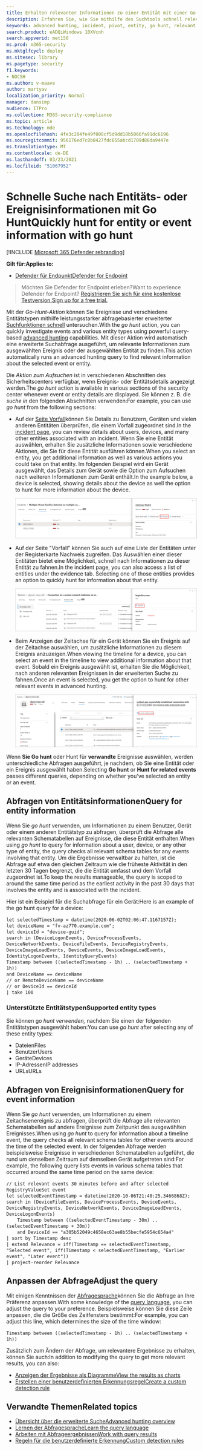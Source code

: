 ```yaml
---
title: Erhalten relevanter Informationen zu einer Entität mit einer Go-Hunt
description: Erfahren Sie, wie Sie mithilfe des Suchtools schnell relevante Informationen zu einer Entität oder einem Ereignis mithilfe der erweiterten Suche abfragen können.
keywords: advanced hunting, incident, pivot, entity, go hunt, relevant events, threat hunting, cyber threat hunting, search, query, telemetry, Microsoft Threat Protection
search.product: eADQiWindows 10XVcnh
search.appverid: met150
ms.prod: m365-security
ms.mktglfcycl: deploy
ms.sitesec: library
ms.pagetype: security
f1.keywords:
- NOCSH
ms.author: v-maave
author: martyav
localization_priority: Normal
manager: dansimp
audience: ITPro
ms.collection: M365-security-compliance
ms.topic: article
ms.technology: mde
ms.openlocfilehash: 4fe3c204fe49f008cf5d9dd18b5066fa91dc6196
ms.sourcegitcommit: 956176ed7c8b8427fdc655abcd1709d86da9447e
ms.translationtype: MT
ms.contentlocale: de-DE
ms.lasthandoff: 03/23/2021
ms.locfileid: "51067952"
---
```

# <a name="quickly-hunt-for-entity-or-event-information-with-go-hunt"></a><span data-ttu-id="527f9-104">Schnelle Suche nach Entitäts- oder Ereignisinformationen mit Go Hunt</span><span class="sxs-lookup"><span data-stu-id="527f9-104">Quickly hunt for entity or event information with go hunt</span></span>

[!INCLUDE [Microsoft 365 Defender rebranding](../../includes/microsoft-defender.md)]

<span data-ttu-id="527f9-105">**Gilt für:**</span><span class="sxs-lookup"><span data-stu-id="527f9-105">**Applies to:**</span></span>
- [<span data-ttu-id="527f9-106">Defender für Endpunkt</span><span class="sxs-lookup"><span data-stu-id="527f9-106">Defender for Endpoint</span></span>](https://go.microsoft.com/fwlink/?linkid=2154037)

><span data-ttu-id="527f9-107">Möchten Sie Defender for Endpoint erleben?</span><span class="sxs-lookup"><span data-stu-id="527f9-107">Want to experience Defender for Endpoint?</span></span> [<span data-ttu-id="527f9-108">Registrieren Sie sich für eine kostenlose Testversion.</span><span class="sxs-lookup"><span data-stu-id="527f9-108">Sign up for a free trial.</span></span>](https://www.microsoft.com/microsoft-365/windows/microsoft-defender-atp?ocid=docs-wdatp-advancedhuntingref-abovefoldlink)


<span data-ttu-id="527f9-109">Mit der *Go-Hunt-Aktion* können Sie Ereignisse und verschiedene Entitätstypen mithilfe leistungsstarker abfragebasierter erweiterter [Suchfunktionen schnell](advanced-hunting-overview.md) untersuchen.</span><span class="sxs-lookup"><span data-stu-id="527f9-109">With the *go hunt* action, you can quickly investigate events and various entity types using powerful query-based [advanced hunting](advanced-hunting-overview.md) capabilities.</span></span> <span data-ttu-id="527f9-110">Mit dieser Aktion wird automatisch eine erweiterte Suchabfrage ausgeführt, um relevante Informationen zum ausgewählten Ereignis oder der ausgewählten Entität zu finden.</span><span class="sxs-lookup"><span data-stu-id="527f9-110">This action automatically runs an advanced hunting query to find relevant information about the selected event or entity.</span></span>

<span data-ttu-id="527f9-111">Die *Aktion zum Aufsuchen* ist in verschiedenen Abschnitten des Sicherheitscenters verfügbar, wenn Ereignis- oder Entitätsdetails angezeigt werden.</span><span class="sxs-lookup"><span data-stu-id="527f9-111">The *go hunt* action is available in various sections of the security center whenever event or entity details are displayed.</span></span> <span data-ttu-id="527f9-112">Sie können z. B. die *suche in* den folgenden Abschnitten verwenden:</span><span class="sxs-lookup"><span data-stu-id="527f9-112">For example, you can use *go hunt* from the following sections:</span></span>

- <span data-ttu-id="527f9-113">Auf der [Seite Vorfall](investigate-incidents.md)können Sie Details zu Benutzern, Geräten und vielen anderen Entitäten überprüfen, die einem Vorfall zugeordnet sind.</span><span class="sxs-lookup"><span data-stu-id="527f9-113">In the [incident page](investigate-incidents.md), you can review details about users, devices, and many other entities associated with an incident.</span></span> <span data-ttu-id="527f9-114">Wenn Sie eine Entität auswählen, erhalten Sie zusätzliche Informationen sowie verschiedene Aktionen, die Sie für diese Entität ausführen können.</span><span class="sxs-lookup"><span data-stu-id="527f9-114">When you select an entity, you get additional information as well as various actions you could take on that entity.</span></span> <span data-ttu-id="527f9-115">Im folgenden Beispiel wird ein Gerät ausgewählt, das Details zum Gerät sowie die Option zum Aufsuchen nach weiteren Informationen zum Gerät enthält.</span><span class="sxs-lookup"><span data-stu-id="527f9-115">In the example below, a device is selected, showing details about the device as well the option to hunt for more information about the device.</span></span>

    ![Abbildung mit Gerätedetails mit der Option zum Aufsuchen](./images/go-hunt-device.png)

- <span data-ttu-id="527f9-117">Auf der Seite "Vorfall" können Sie auch auf eine Liste der Entitäten unter der Registerkarte Nachweis zugreifen. Das Auswählen einer dieser Entitäten bietet eine Möglichkeit, schnell nach Informationen zu dieser Entität zu fahnen.</span><span class="sxs-lookup"><span data-stu-id="527f9-117">In the incident page, you can also access a list of entities under the evidence tab. Selecting one of those entities provides an option to quickly hunt for information about that entity.</span></span>

    ![Abbildung mit ausgewählter URL mit der Option zum Aufsuchen auf der Registerkarte Nachweise](./images/go-hunt-evidence-url.png)

- <span data-ttu-id="527f9-119">Beim Anzeigen der Zeitachse für ein Gerät können Sie ein Ereignis auf der Zeitachse auswählen, um zusätzliche Informationen zu diesem Ereignis anzuzeigen.</span><span class="sxs-lookup"><span data-stu-id="527f9-119">When viewing the timeline for a device, you can select an event in the timeline to view additional information about that event.</span></span> <span data-ttu-id="527f9-120">Sobald ein Ereignis ausgewählt ist, erhalten Sie die Möglichkeit, nach anderen relevanten Ereignissen in der erweiterten Suche zu fahnen.</span><span class="sxs-lookup"><span data-stu-id="527f9-120">Once an event is selected, you get the option to hunt for other relevant events in advanced hunting.</span></span>

    ![Abbildung mit Ereignisdetails mit der Option zum Aufsuchen](./images/go-hunt-event.png)

<span data-ttu-id="527f9-122">Wenn **Sie Go hunt** oder Hunt für **verwandte** Ereignisse auswählen, werden unterschiedliche Abfragen ausgeführt, je nachdem, ob Sie eine Entität oder ein Ereignis ausgewählt haben.</span><span class="sxs-lookup"><span data-stu-id="527f9-122">Selecting **Go hunt** or **Hunt for related events** passes different queries, depending on whether you've selected an entity or an event.</span></span>

## <a name="query-for-entity-information"></a><span data-ttu-id="527f9-123">Abfragen von Entitätsinformationen</span><span class="sxs-lookup"><span data-stu-id="527f9-123">Query for entity information</span></span>

<span data-ttu-id="527f9-124">Wenn Sie *go hunt* verwenden, um Informationen zu einem Benutzer, Gerät oder einem anderen Entitätstyp zu abfragen, überprüft die Abfrage alle relevanten Schematabellen auf Ereignisse, die diese Entität enthalten.</span><span class="sxs-lookup"><span data-stu-id="527f9-124">When using *go hunt* to query for information about a user, device, or any other type of entity, the query checks all relevant schema tables for any events involving that entity.</span></span> <span data-ttu-id="527f9-125">Um die Ergebnisse verwaltbar zu halten, ist die Abfrage auf etwa den gleichen Zeitraum wie die früheste Aktivität in den letzten 30 Tagen begrenzt, die die Entität umfasst und dem Vorfall zugeordnet ist.</span><span class="sxs-lookup"><span data-stu-id="527f9-125">To keep the results manageable, the query is scoped to around the same time period as the earliest activity in the past 30 days that involves the entity and is associated with the incident.</span></span>

<span data-ttu-id="527f9-126">Hier ist ein Beispiel für die Suchabfrage für ein Gerät:</span><span class="sxs-lookup"><span data-stu-id="527f9-126">Here is an example of the go hunt query for a device:</span></span>

```kusto
let selectedTimestamp = datetime(2020-06-02T02:06:47.1167157Z);
let deviceName = "fv-az770.example.com";
let deviceId = "device-guid";
search in (DeviceLogonEvents, DeviceProcessEvents, DeviceNetworkEvents, DeviceFileEvents, DeviceRegistryEvents, DeviceImageLoadEvents, DeviceEvents, DeviceImageLoadEvents, IdentityLogonEvents, IdentityQueryEvents)
Timestamp between ((selectedTimestamp - 1h) .. (selectedTimestamp + 1h))
and DeviceName == deviceName
// or RemoteDeviceName == deviceName
// or DeviceId == deviceId
| take 100
```

### <a name="supported-entity-types"></a><span data-ttu-id="527f9-127">Unterstützte Entitätstypen</span><span class="sxs-lookup"><span data-stu-id="527f9-127">Supported entity types</span></span>

<span data-ttu-id="527f9-128">Sie können go *hunt verwenden,* nachdem Sie einen der folgenden Entitätstypen ausgewählt haben:</span><span class="sxs-lookup"><span data-stu-id="527f9-128">You can use *go hunt* after selecting any of these entity types:</span></span>

- <span data-ttu-id="527f9-129">Dateien</span><span class="sxs-lookup"><span data-stu-id="527f9-129">Files</span></span>
- <span data-ttu-id="527f9-130">Benutzer</span><span class="sxs-lookup"><span data-stu-id="527f9-130">Users</span></span>
- <span data-ttu-id="527f9-131">Geräte</span><span class="sxs-lookup"><span data-stu-id="527f9-131">Devices</span></span>
- <span data-ttu-id="527f9-132">IP-Adressen</span><span class="sxs-lookup"><span data-stu-id="527f9-132">IP addresses</span></span>
- <span data-ttu-id="527f9-133">URLs</span><span class="sxs-lookup"><span data-stu-id="527f9-133">URLs</span></span>

## <a name="query-for-event-information"></a><span data-ttu-id="527f9-134">Abfragen von Ereignisinformationen</span><span class="sxs-lookup"><span data-stu-id="527f9-134">Query for event information</span></span>

<span data-ttu-id="527f9-135">Wenn Sie *go hunt* verwenden, um Informationen zu einem Zeitachsenereignis zu abfragen, überprüft die Abfrage alle relevanten Schematabellen auf andere Ereignisse zum Zeitpunkt des ausgewählten Ereignisses.</span><span class="sxs-lookup"><span data-stu-id="527f9-135">When using *go hunt* to query for information about a timeline event, the query checks all relevant schema tables for other events around the time of the selected event.</span></span> <span data-ttu-id="527f9-136">In der folgenden Abfrage werden beispielsweise Ereignisse in verschiedenen Schematabellen aufgeführt, die rund um denselben Zeitraum auf demselben Gerät aufgetreten sind:</span><span class="sxs-lookup"><span data-stu-id="527f9-136">For example, the following query lists events in various schema tables that occurred around the same time period on the same device:</span></span>

```kusto
// List relevant events 30 minutes before and after selected RegistryValueSet event
let selectedEventTimestamp = datetime(2020-10-06T21:40:25.3466868Z);
search in (DeviceFileEvents, DeviceProcessEvents, DeviceEvents, DeviceRegistryEvents, DeviceNetworkEvents, DeviceImageLoadEvents, DeviceLogonEvents)
    Timestamp between ((selectedEventTimestamp - 30m) .. (selectedEventTimestamp + 30m))
    and DeviceId == "a305b52049c4658ec63ae8b55becfe5954c654a4"
| sort by Timestamp desc
| extend Relevance = iff(Timestamp == selectedEventTimestamp, "Selected event", iff(Timestamp < selectedEventTimestamp, "Earlier event", "Later event"))
| project-reorder Relevance
```

## <a name="adjust-the-query"></a><span data-ttu-id="527f9-137">Anpassen der Abfrage</span><span class="sxs-lookup"><span data-stu-id="527f9-137">Adjust the query</span></span>

<span data-ttu-id="527f9-138">Mit einigen Kenntnissen der [Abfragesprache](advanced-hunting-query-language.md)können Sie die Abfrage an Ihre Präferenz anpassen.</span><span class="sxs-lookup"><span data-stu-id="527f9-138">With some knowledge of the [query language](advanced-hunting-query-language.md), you can adjust the query to your preference.</span></span> <span data-ttu-id="527f9-139">Beispielsweise können Sie diese Zeile anpassen, die die Größe des Zeitfensters bestimmt:</span><span class="sxs-lookup"><span data-stu-id="527f9-139">For example, you can adjust this line, which determines the size of the time window:</span></span>

```kusto
Timestamp between ((selectedTimestamp - 1h) .. (selectedTimestamp + 1h))
```

<span data-ttu-id="527f9-140">Zusätzlich zum Ändern der Abfrage, um relevantere Ergebnisse zu erhalten, können Sie auch:</span><span class="sxs-lookup"><span data-stu-id="527f9-140">In addition to modifying the query to get more relevant results, you can also:</span></span>

- [<span data-ttu-id="527f9-141">Anzeigen der Ergebnisse als Diagramme</span><span class="sxs-lookup"><span data-stu-id="527f9-141">View the results as charts</span></span>](advanced-hunting-query-results.md#view-query-results-as-a-table-or-chart)
- [<span data-ttu-id="527f9-142">Erstellen einer benutzerdefinierten Erkennungsregel</span><span class="sxs-lookup"><span data-stu-id="527f9-142">Create a custom detection rule</span></span>](custom-detection-rules.md)

## <a name="related-topics"></a><span data-ttu-id="527f9-143">Verwandte Themen</span><span class="sxs-lookup"><span data-stu-id="527f9-143">Related topics</span></span>

- [<span data-ttu-id="527f9-144">Übersicht über die erweiterte Suche</span><span class="sxs-lookup"><span data-stu-id="527f9-144">Advanced hunting overview</span></span>](advanced-hunting-overview.md)
- [<span data-ttu-id="527f9-145">Lernen der Abfragesprache</span><span class="sxs-lookup"><span data-stu-id="527f9-145">Learn the query language</span></span>](advanced-hunting-query-language.md)
- [<span data-ttu-id="527f9-146">Arbeiten mit Abfrageergebnissen</span><span class="sxs-lookup"><span data-stu-id="527f9-146">Work with query results</span></span>](advanced-hunting-query-results.md)
- [<span data-ttu-id="527f9-147">Regeln für die benutzerdefinierte Erkennung</span><span class="sxs-lookup"><span data-stu-id="527f9-147">Custom detection rules</span></span>](custom-detection-rules.md)
